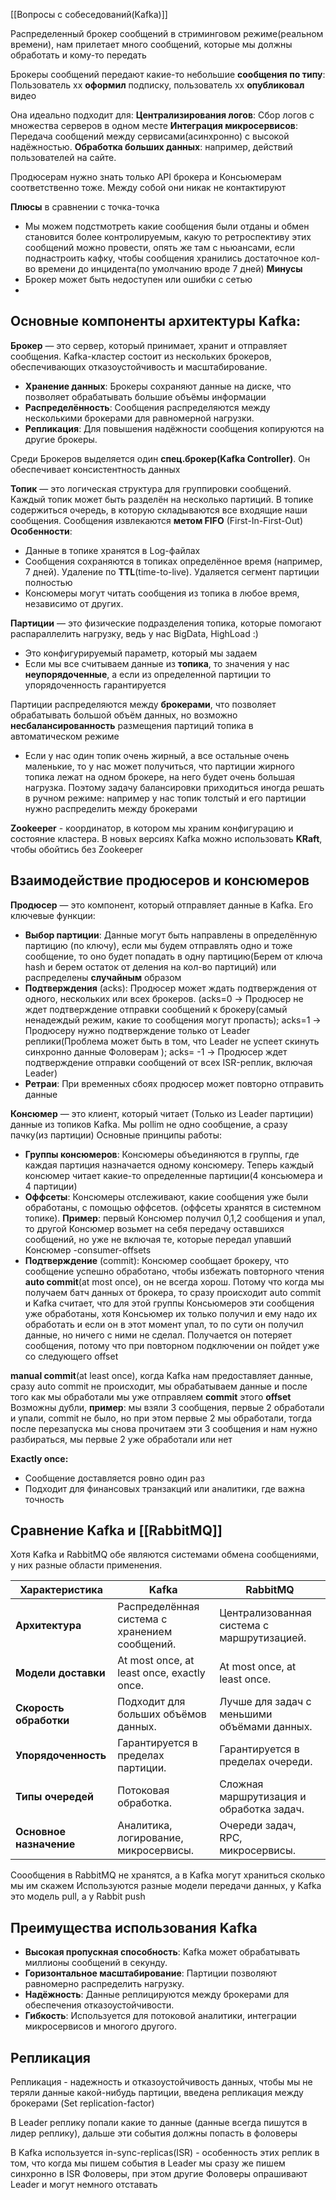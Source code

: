 [[Вопросы с собеседований(Kafka)]]

Распределенный брокер сообщений в стриминговом режиме(реальном времени), нам прилетает много сообщений, которые мы должны обработать и кому-то передать

Брокеры сообщений передают какие-то небольшие **сообщения по типу**:
Пользователь хх **оформил** подписку, пользователь хх **опубликовал** видео

Она идеально подходит для:
**Централизирования логов**: Сбор логов с множества серверов в одном месте
**Интеграция микросервисов**: Передача сообщений между сервисами(асинхронно) с высокой надёжностью.
**Обработка больших данных**: например, действий пользователей на сайте.

Продюсерам нужно знать только API брокера и Консьюмерам соответственно тоже. Между собой они никак не контактируют


**Плюсы** в сравнении с точка-точка
- Мы можем подстмотреть какие сообщения были отданы и обмен становится более контролируемым, какую то ретроспективу этих сообщений можно провести, опять же там с ньюансами, если поднастроить кафку, чтобы сообщения хранились достаточное кол-во времени до инцидента(по умолчанию вроде 7 дней)
**Минусы**
- Брокер может быть недоступен или ошибки с сетью
- 
## Основные **компоненты** архитектуры **Kafka**:

**Брокер** — это сервер, который принимает, хранит и отправляет сообщения. Kafka-кластер состоит из нескольких брокеров, обеспечивающих отказоустойчивость и масштабирование.
- **Хранение данных**: Брокеры сохраняют данные на диске, что позволяет обрабатывать большие объёмы информации
- **Распределённость**: Сообщения распределяются между несколькими брокерами для равномерной нагрузки.
- **Репликация**: Для повышения надёжности сообщения копируются на другие брокеры.

Среди Брокеров выделяется один **спец.брокер(Kafka Controller)**. Он обеспечивает консистентность данных 


**Топик** — это логическая структура для группировки сообщений. Каждый топик может быть разделён на несколько партиций. В топике содержиться очередь, в которую складываются все входящие наши сообщения. Сообщения извлекаются **метом FIFO** (First-In-First-Out)
**Особенности**:
- Данные в топике хранятся в Log-файлах
- Сообщения сохраняются в топиках определённое время (например, 7 дней). Удаление по **TTL**(time-to-live). Удаляется сегмент партиции полностью
- Консюмеры могут читать сообщения из топика в любое время, независимо от других.


**Партиции** — это физические подразделения топика, которые помогают распараллелить нагрузку, ведь у нас BigData, HighLoad :) 
- Это конфигурируемый параметр, который мы задаем
- Если мы все считываем данные из **топика**, то значения у нас **неупорядоченные**, а если из определенной партиции то упорядоченность гарантируется

Партиции распределяются между **брокерами**, что позволяет обрабатывать большой объём данных, но возможно **несбалансированность** размещения партиций топика в автоматическом режиме
- Если у нас один топик очень жирный, а все остальные очень маленькие, то у нас может получиться, что партиции жирного топика лежат на одном брокере, на него будет очень большая нагрузка. Поэтому задачу балансировки приходиться иногда решать в ручном режиме: например у нас топик толстый и его партиции нужно распределить между брокерами

**Zookeeper** - координатор, в котором мы храним конфигурацию и состояние кластера. В новых версиях Kafka можно использовать **KRaft**, чтобы обойтись без Zookeeper

## Взаимодействие продюсеров и консюмеров

**Продюсер** — это компонент, который отправляет данные в Kafka. Его ключевые функции:
- **Выбор партиции**: Данные могут быть направлены в определённую партицию (по ключу), если мы будем отправлять одно и тоже сообщение, то оно будет попадать в одну партицию(Берем от ключа hash и берем остаток от деления на кол-во партиций) или распределены **случайным** образом
- **Подтверждения** (acks): Продюсер может ждать подтверждения от одного, нескольких или всех брокеров. (acks=0 -> Продюсер не ждет подтверждение отправки сообщений к брокеру(самый ненадеждый режим, какие то сообщения могут пропасть); acks=1 -> Продюсеру нужно подтверждение только от Leader реплики(Проблема может быть в том, что Leader не успеет скинуть синхронно данные Фоловерам ); acks= -1 -> Продюсер ждет подтверждение отправки сообщений от всех ISR-реплик, включая Leader)
- **Ретраи**: При временных сбоях продюсер может повторно отправить данные

**Консюмер** — это клиент, который читает (Только из Leader партиции) данные из топиков Kafka. Мы pollim не одно сообщение, а сразу пачку(из партиции)
Основные принципы работы:
- **Группы консюмеров**: Консюмеры объединяются в группы, где каждая партиция назначается одному консюмеру. Теперь каждый консюмер читает какие-то определенные партиции(4 консьюмера и 4 партиции)
- **Оффсеты**: Консюмеры отслеживают, какие сообщения уже были обработаны, с помощью оффсетов. (оффсеты хранятся в системном топике). **Пример**: первый Консюмер получил 0,1,2 сообщения и упал, то другой Консюмер возьмет на себя передачу оставшихся сообщений, но уже не включая те, которые передал упавший Консюмер
 -consumer-offsets
- **Подтверждение** (commit): Консюмер сообщает брокеру, что сообщение успешно обработано, чтобы избежать повторного чтения
**auto commit**(at most once), он не всегда хорош. Потому что когда мы получаем батч данных от брокера, то сразу происходит auto commit и Kafka считает, что для этой группы Консьюмеров эти сообщения уже обработаны, хотя Консьюмер их только получил и ему надо их обработать и если он в этот момент упал, то по сути он получил данные, но ничего с ними не сделал. Получается он потеряет сообщения, потому что при повторном подключении он пойдет уже со следующего offset

**manual commit**(at least once), когда Kafka нам предоставляет данные, сразу auto commit не происходит, мы обрабатываем данные и после того как мы обработали мы уже отправляем **commit** этого **offset**
Возможны дубли, **пример**: мы взяли 3 сообщения, первые 2 обработали и упали, commit не было, но при этом первые 2 мы обработали, тогда после перезапуска мы снова прочитаем эти 3 сообщения и нам нужно разбираться, мы первые 2 уже обработали или нет

**Exactly once:**
- Сообщение доставляется ровно один раз
- Подходит для финансовых транзакций или аналитики, где важна точность

## Сравнение Kafka и [[RabbitMQ]]

Хотя Kafka и RabbitMQ обе являются системами обмена сообщениями, у них разные области применения.

| **Характеристика**      | **Kafka**                                     | **RabbitMQ**                                |
| ----------------------- | --------------------------------------------- | ------------------------------------------- |
| **Архитектура**         | Распределённая система с хранением сообщений. | Централизованная система с маршрутизацией.  |
| **Модели доставки**     | At most once, at least once, exactly once.    | At most once, at least once.                |
| **Скорость обработки**  | Подходит для больших объёмов данных.          | Лучше для задач с меньшими объёмами данных. |
| **Упорядоченность**     | Гарантируется в пределах партиции.            | Гарантируется в пределах очереди.           |
| **Типы очередей**       | Потоковая обработка.                          | Сложная маршрутизация и обработка задач.    |
| **Основное назначение** | Аналитика, логирование, микросервисы.         | Очереди задач, RPC, микросервисы.           |

Соообщения в RabbitMQ не хранятся, а в Kafka могут храниться сколько мы им скажем
Используются разные модели передачи данных, у Kafka это модель pull, а у Rabbit push


## Преимущества использования Kafka

- **Высокая пропускная способность**: Kafka может обрабатывать миллионы сообщений в секунду.
- **Горизонтальное масштабирование**: Партиции позволяют равномерно распределить нагрузку.
- **Надёжность**: Данные реплицируются между брокерами для обеспечения отказоустойчивости.
- **Гибкость**: Используется для потоковой аналитики, интеграции микросервисов и многого другого.

## Репликация

Репликация - надежность и отказоустойчивость данных, чтобы мы не теряли данные какой-нибудь партиции, введена репликация между брокерами (Set replication-factor)

В Leader реплику попали какие то данные (данные всегда пишутся в лидер реплику), дальше эти события должны попасть в фоловеры

В Kafka используется in-sync-replicas(ISR) - особенность этих реплик в том, что когда мы пишем события в Leader мы сразу же пишем синхронно в ISR Фоловеры, при этом другие Фоловеры опрашивают Leader и могут немного отставать 
